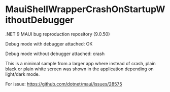 # MauiShellWrapperCrashOnStartupWithoutDebugger
.NET 9 MAUI bug reproduction repository (9.0.50)

Debug mode with debugger attached: OK

Debug mode without debugger attached: crash

This is a minimal sample from a larger app where instead of crash, plain black or plain white screen was shown in the application depending on light/dark mode.

For issue: https://github.com/dotnet/maui/issues/28575
